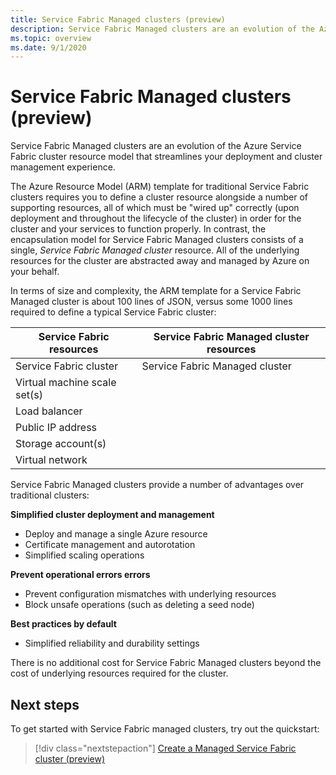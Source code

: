 ```yaml
---
title: Service Fabric Managed clusters (preview)
description: Service Fabric Managed clusters are an evolution of the Azure Service Fabric cluster resource model that streamlines deployment and cluster management.
ms.topic: overview
ms.date: 9/1/2020
---
```


# Service Fabric Managed clusters (preview)

Service Fabric Managed clusters are an evolution of the Azure Service Fabric cluster resource model that streamlines your deployment and cluster management experience.

The Azure Resource Model (ARM) template for traditional Service Fabric clusters requires you to define a cluster resource alongside a number of supporting resources, all of which must be "wired up"  correctly (upon deployment and throughout the lifecycle of the cluster) in order for the cluster and your services to function properly. In contrast, the encapsulation model for Service Fabric Managed clusters consists of a single, *Service Fabric Managed cluster* resource. All of the underlying resources for the cluster are abstracted away and managed by Azure on your behalf.

In terms of size and complexity, the ARM template for a Service Fabric Managed cluster is about 100 lines of JSON, versus some 1000 lines required to define a typical Service Fabric cluster:

| Service Fabric resources | Service Fabric Managed cluster resources |
|----------|-----------|
| Service Fabric cluster | Service Fabric Managed cluster |
| Virtual machine scale set(s) | |
| Load balancer | |
| Public IP address | |
| Storage account(s) | |
| Virtual network | |

Service Fabric Managed clusters provide a number of advantages over traditional clusters:

**Simplified cluster deployment and management**
- Deploy and manage a single Azure resource
- Certificate management and autorotation
- Simplified scaling operations

**Prevent operational errors errors**
- Prevent configuration mismatches with underlying resources
- Block unsafe operations (such as deleting a seed node)

**Best practices by default**
- Simplified reliability and durability settings

There is no additional cost for Service Fabric Managed clusters beyond the cost of underlying resources required for the cluster.

## Next steps

To get started with Service Fabric managed clusters, try out the quickstart:

> [!div class="nextstepaction"]
> [Create a Managed Service Fabric cluster (preview)](quickstart-managed-cluster.md)

